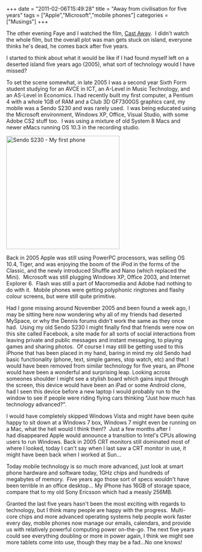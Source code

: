 +++
date = "2011-02-06T15:49:28"
title = "Away from civilisation for five years"
tags = ["Apple","Microsoft","mobile phones"]
categories = ["Musings"]
+++

The other evening Faye and I watched the film, [Cast Away][1].  I didn't watch the whole film, but the overall plot was man gets stuck on island, everyone thinks he's dead, he comes back after five years.

I started to think about what it would be like if I had found myself left on a deserted island five years ago (2005), what sort of technology would I have missed?

To set the scene somewhat, in late 2005 I was a second year Sixth Form student studying for an AVCE in ICT, an A-Level in Music Technology, and an AS-Level in Economics.
I had recently built my first computer, a Pentium 4 with a whole 1GB of RAM and a Club 3D GF7300GS graphics card, my mobile was a Sendo S230 and was rarely used.  I was being educated using the Microsoft environment, Windows XP, Office, Visual Studio, with some Adobe CS2 stuff too.  I was using a mixture of old System 8 Macs and newer eMacs running OS 10.3 in the recording studio.

[<img src="/wp-content/uploads/2010/11/sendo-s230-300x300.jpg" width="300" height="300" alt="Sendo S230 - My first phone" class="size-medium wp-image-1140" title="sendo-s230" />][2]

Back in 2005 Apple was still using PowerPC processors, was selling OS 10.4, Tiger, and was enjoying the boom of the iPod in the forms of the Classic, and the newly introduced Shuffle and Nano (which replaced the Mini).  Microsoft was still plugging Windows XP, Office 2003, and Internet Explorer 6.  Flash was still a part of Macromedia and Adobe had nothing to do with it.  Mobile phones were getting polyphonic ringtones and flashy colour screens, but were still quite primitive.

Had I gone missing around November 2005 and been found a week ago, I may be sitting here now wondering why all of my friends had deserted MySpace, or why the Dennis forums didn't work the same as they once had.  Using my old Sendo S230 I might finally find that friends were now on this site called Facebook, a site made for all sorts of social interactions from leaving private and public messages and instant messaging, to playing games and sharing photos.  Of course I may still be getting used to this iPhone that has been placed in my hand, baring in mind my old Sendo had basic functionality (phone, text, simple games, stop watch, etc) and that I would have been removed from similar technology for five years, an iPhone would have been a wonderful and surprising leap.
Looking across someones shoulder I might see a stylish board which gains input through the screen, this device would have been an iPad or some Android clone, had I seen this device before a new laptop I would probably run to the window to see if people were riding flying cars thinking "Just how much has technology advanced?".

I would have completely skipped Windows Vista and might have been quite happy to sit down at a Windows 7 box, Windows 7 might even be running on a Mac, what the hell would I think then!?  Just a few months after I had disappeared Apple would announce a transition to Intel's CPUs allowing users to run Windows.
Back in 2005 CRT monitors still dominated most of where I looked, today I can't say when I last saw a CRT monitor in use, it might have been back when I worked at Sun...

Today mobile technology is so much more advanced, just look at smart phone hardware and software today, 1GHz chips and hundreds of megabytes of memory.  Five years ago those sort of specs wouldn't have been terrible in an office desktop...
My iPhone has 16GB of storage space, compare that to my old Sony Ericsson which had a measly 256MB.

Granted the last five years hasn't been the most exciting with regards to technology, but I think many people are happy with the progress.  Multi-core chips and more advanced operating systems help people work faster every day, mobile phones now manage our emails, calendars, and provide us with relatively powerful computing power on-the-go.
The next five years could see everything doubling or more in power again, I think we might see more tablets come into use, though they may be a fad...No one knows!

  [1]: http://www.imdb.com/title/tt0162222/
  [2]: /wp-content/uploads/2010/11/sendo-s230.jpg

